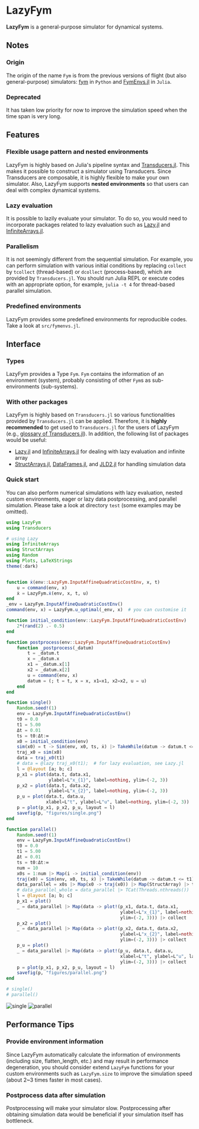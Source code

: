 # LazyFym
**LazyFym** is a general-purpose simulator for dynamical systems.
## Notes
### Origin
The origin of the name `Fym` is from the previous versions of flight (but also general-purpose) simulators:
[fym](https://github.com/fdcl-nrf/fym) in `Python` and [FymEnvs.jl](https://github.com/fdcl-nrf/FymEnvs.jl) in `Julia`.
### Deprecated
It has taken low priority for now to improve the simulation speed when the time span is very long.

## Features
### Flexible usage pattern and nested environments
LazyFym is highly based on Julia's pipeline syntax and [Transducers.jl](https://github.com/JuliaFolds/Transducers.jl).
This makes it possible to construct a simulator using Transducers.
Since Transducers are composable, it is highly flexible to make your own simulator.
Also,
LazyFym supports **nested environments** so that users can deal with
complex dynamical systems.
### Lazy evaluation
It is possible to lazily evaluate your simulator.
To do so,
you would need to incorporate packages related to lazy evaluation
such as [Lazy.jl](https://github.com/MikeInnes/Lazy.jl) and [InfiniteArrays.jl](https://github.com/JuliaArrays/InfiniteArrays.jl).
### Parallelism
It is not seemingly different from the sequential simulation.
For example,
you can perform simulation with various initial conditions by
replacing `collect` by `tcollect` (thread-based) or `dcollect` (process-based),
which are provided by `Transducers.jl`.
You should run Julia REPL or execute codes with an appropriate option,
for example, `julia -t 4` for thread-based parallel simulation.
### Predefined environments
LazyFym provides some predefined environments for reproducible codes.
Take a look at `src/fymenvs.jl`.
<!-- ### Performance improvement for simulations with long time span (Todo; experimental) -->
<!-- (I'm trying to apply some ideas, e.g., `PartitionedSim`, -->
<!-- but it seems slower than expected.) -->

## Interface
### Types
LazyFym provides a Type `Fym`.
`Fym` contains the information of an environment (system),
probably consisting of other `Fym`s as sub-environments (sub-systems).
### With other packages
LazyFym is highly based on `Transducers.jl` so various functionalities provided by
`Transducers.jl` can be applied.
Therefore, it is **highly recommended** to get used to `Transducers.jl` for the users of LazyFym (e.g., [glossary of Transducers.jl](https://juliafolds.github.io/Transducers.jl/dev/explanation/glossary/)).
In addition,
the following list of packages would be useful:
- [Lazy.jl](https://github.com/MikeInnes/Lazy.jl) and [InfiniteArrays.jl](https://github.com/JuliaArrays/InfiniteArrays.jl) for dealing with lazy evaluation and infinite array
- [StructArrays.jl](https://github.com/JuliaArrays/StructArrays.jl), [DataFrames.jl](https://github.com/JuliaData/DataFrames.jl), and [JLD2.jl](https://github.com/JuliaIO/JLD2.jl) for handling simulation data

### Quick start
You can also perform numerical simulations with lazy evaluation,
nested custom environments, eager or lazy data postprocessing, and parallel simulation.
Please take a look at directory `test` (some examples may be omitted).

```julia
using LazyFym
using Transducers

# using Lazy
using InfiniteArrays
using StructArrays
using Random
using Plots, LaTeXStrings
theme(:dark)


function ẋ(env::LazyFym.InputAffineQuadraticCostEnv, x, t)
    u = command(env, x)
    ẋ = LazyFym.ẋ(env, x, t, u)
end
_env = LazyFym.InputAffineQuadraticCostEnv()
command(env, x) = LazyFym.u_optimal(_env, x)  # you can customise it

function initial_condition(env::LazyFym.InputAffineQuadraticCostEnv)
    2*(rand(2) .- 0.5)
end

function postprocess(env::LazyFym.InputAffineQuadraticCostEnv)
    function _postprocess(_datum)
        t = _datum.t
        x = _datum.x
        x1 = _datum.x[1]
        x2 = _datum.x[2]
        u = command(env, x)
        datum = (; t = t, x = x, x1=x1, x2=x2, u = u)
    end
end

function single()
    Random.seed!(1)
    env = LazyFym.InputAffineQuadraticCostEnv()
    t0 = 0.0
    t1 = 5.00
    Δt = 0.01
    ts = t0:Δt:∞
    x0 = initial_condition(env)
    sim(x0) = t -> Sim(env, x0, ts, ẋ) |> TakeWhile(datum -> datum.t <= t) |> Map(postprocess(env)) |> collect |> StructArray
    traj_x0 = sim(x0)
    data = traj_x0(t1)
    # data = @lazy traj_x0(t1);  # for lazy evaluation, see Lazy.jl
    l = @layout [a; b; c]
    p_x1 = plot(data.t, data.x1,
                ylabel=L"x_{1}", label=nothing, ylim=(-2, 3))
    p_x2 = plot(data.t, data.x2,
                ylabel=L"x_{2}", label=nothing, ylim=(-2, 3))
    p_u = plot(data.t, data.u,
               xlabel=L"t", ylabel=L"u", label=nothing, ylim=(-2, 3))
    p = plot(p_x1, p_x2, p_u, layout = l)
    savefig(p, "figures/single.png")
end

function parallel()
    Random.seed!(1)
    env = LazyFym.InputAffineQuadraticCostEnv()
    t0 = 0.0
    t1 = 5.00
    Δt = 0.01
    ts = t0:Δt:∞
    num = 10
    x0s = 1:num |> Map(i -> initial_condition(env))
    traj(x0) = Sim(env, x0, ts, ẋ) |> TakeWhile(datum -> datum.t <= t1) |> Map(postprocess(env)) |> collect
    data_parallel = x0s |> Map(x0 -> traj(x0)) |> Map(StructArray) |> tcollect
    # data_parallel_whole = data_parallel |> TCat(Threads.nthreads()) |> collect |> StructArray   # merge data
    l = @layout [a; b; c]
    p_x1 = plot()
    _ = data_parallel |> Map(data -> plot!(p_x1, data.t, data.x1,
                                           ylabel=L"x_{1}", label=nothing,
                                           ylim=(-2, 3))) |> collect
    p_x2 = plot()
    _ = data_parallel |> Map(data -> plot!(p_x2, data.t, data.x2,
                                           ylabel=L"x_{2}", label=nothing,
                                           ylim=(-2, 3))) |> collect
    p_u = plot()
    _ = data_parallel |> Map(data -> plot!(p_u, data.t, data.u,
                                           xlabel=L"t", ylabel=L"u", label=nothing,
                                           ylim=(-2, 3))) |> collect
    p = plot(p_x1, p_x2, p_u, layout = l)
    savefig(p, "figures/parallel.png")
end

# single()
# parallel()
```
![single](./figures/single.png)
![parallel](./figures/parallel.png)

## Performance Tips
### Provide environment information
Since LazyFym automatically calculate the information of environments (including size, flatten_length, etc.)
and may result in performance degeneration,
you should consider extend `LazyFym` functions for your custom environments such as `LazyFym.size`
to improve the simulation speed (about 2~3 times faster in most cases).
### Postprocess data after simulation
Postprocessing will make your simulator slow.
Postprocessing after obtaining simulation data would be beneficial if your simulation itself has bottleneck.

<!-- ## Todo -->
<!-- - [x] Nested environments (like `fym` and `FymEnvs`) -->
<!-- - [x] Performance improvement (supporting nested env. makes it slow -> can be improved by telling LazyFym the information of your custom environments) -->
<!-- - [x] Add an example of parallel simulation -->
<!-- - [ ] Performance improvement for simulations with long time span -->
